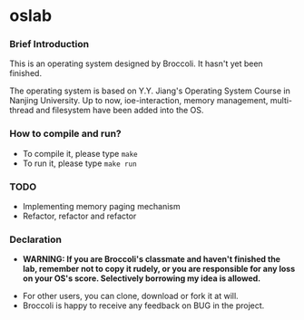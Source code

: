 # oslab
<h3>Brief Introduction</h3>
<p>This is an operating system designed by Broccoli. It hasn't yet been finished.</p>
<p>The operating system is based on Y.Y. Jiang's Operating System Course in Nanjing University. Up to now, ioe-interaction, memory management, multi-thread and filesystem have been added into the OS.</p>
<h3>How to compile and run?</h3>
<ul>
<li>To compile it, please type <code>make</code></li>
<li>To run it, please type <code>make run</code></li>
</ul>
<h3>TODO</h3>
<ul>
<li>Implementing memory paging mechanism</li>
<li>Refactor, refactor and refactor</li>
</ul>
<h3>Declaration</h3>
<ul>
<li><p><b>WARNING: If you are Broccoli's classmate and haven't finished the lab, remember not to copy it rudely, or you are responsible for any loss on your OS's score. Selectively borrowing my idea is allowed.</b></p></li>
<li>For other users, you can clone, download or fork it at will.</li>
<li>Broccoli is happy to receive any feedback on BUG in the project.</li>
</ul>
